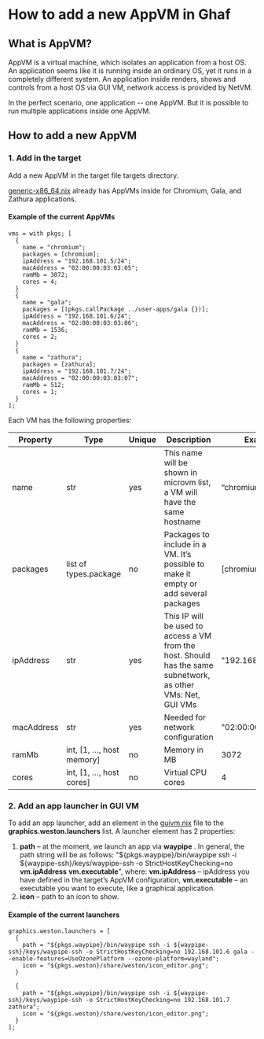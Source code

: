 <!--
    Copyright 2022-2023 TII (SSRC) and the Ghaf contributors
    SPDX-License-Identifier: CC-BY-SA-4.0
-->

# How to add a new AppVM in Ghaf

## What is AppVM?

AppVM is a virtual machine, which isolates an application from a host OS. An application seems like it is running inside an ordinary OS, yet it runs in a completely different system. An application inside renders, shows and controls from a host OS via GUI VM, network access is provided by NetVM.

In the perfect scenario, one application -- one AppVM. But it is possible to run multiple applications inside one AppVM.


## How to add a new AppVM

### 1. Add in the target

Add a new AppVM in the target file targets directory.

[generic-x86_64.nix](../../../targets/generic-x86_64.nix) already has AppVMs inside for Chromium, Gala, and Zathura applications.

#### Example of the current AppVMs

```
vms = with pkgs; [
  {
    name = "chromium";
    packages = [chromium];
    ipAddress = "192.168.101.5/24";
    macAddress = "02:00:00:03:03:05";
    ramMb = 3072;
    cores = 4;
  }
  {
    name = "gala";
    packages = [(pkgs.callPackage ../user-apps/gala {})];
    ipAddress = "192.168.101.6/24";
    macAddress = "02:00:00:03:03:06";
    ramMb = 1536;
    cores = 2;
  }
  {
    name = "zathura";
    packages = [zathura];
    ipAddress = "192.168.101.7/24";
    macAddress = "02:00:00:03:03:07";
    ramMb = 512;
    cores = 1;
  }
];
```

Each VM has the following properties:


| **Property** | **Type**                  | **Unique** | **Description**                                                                                               | **Example**         |
| -------------- | --------------------------- | ------------ | --------------------------------------------------------------------------------------------------------------- | --------------------- |
| name         | str                       | yes        | This name will be shown in microvm list, a VM will have the same hostname                                     | “chromium”        |
| packages     | list of types.package     | no         | Packages to include in a VM. It’s possible to make it empty or add several packages                          | [chromium top]    |
| ipAddress    | str                       | yes        | This IP will be used to access a VM from the host. Should has the same subnetwork, as other VMs: Net, GUI VMs | "192.168.101.5/24"  |
| macAddress   | str                       | yes        | Needed for network configuration                                                                              | "02:00:00:03:03:05" |
| ramMb        | int, [1, …, host memory] | no         | Memory in MB                                                                                                  | 3072                |
| cores        | int,  [1, …, host cores] | no         | Virtual CPU cores                                                                                             | 4                   |


### 2. Add an app launcher in GUI VM

To add an app launcher, add an element in the [guivm.nix](../../../modules/virtualization/microvm/guivm.nix) file to the **graphics.weston.launchers** list.
A launcher element has 2 properties:

1. **path** – at the moment, we launch an app via **waypipe** . In general, the path string will be as follows: "\${pkgs.waypipe}/bin/waypipe ssh -i ${waypipe-ssh}/keys/waypipe-ssh -o StrictHostKeyChecking=no **vm.ipAddress** **vm.executable**", where:
   **vm.ipAddress** – ipAddress you have defined in the target’s AppVM configuration,
   **vm.executable** – an executable you want to execute, like a graphical application.
2. **icon** – path to an icon to show.


#### Example of the current launchers

```
graphics.weston.launchers = [
  {
    path = "${pkgs.waypipe}/bin/waypipe ssh -i ${waypipe-ssh}/keys/waypipe-ssh -o StrictHostKeyChecking=no 192.168.101.6 gala --enable-features=UseOzonePlatform --ozone-platform=wayland";
    icon = "${pkgs.weston}/share/weston/icon_editor.png";
  }

  {
    path = "${pkgs.waypipe}/bin/waypipe ssh -i ${waypipe-ssh}/keys/waypipe-ssh -o StrictHostKeyChecking=no 192.168.101.7 zathura";
    icon = "${pkgs.weston}/share/weston/icon_editor.png";
  }
];
```

